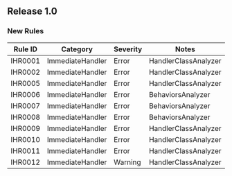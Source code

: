 ## Release 1.0

### New Rules

Rule ID | Category | Severity | Notes
--------|----------|----------|--------------------
IHR0001 | ImmediateHandler | Error | HandlerClassAnalyzer
IHR0002 | ImmediateHandler | Error | HandlerClassAnalyzer
IHR0005 | ImmediateHandler | Error | HandlerClassAnalyzer
IHR0006 | ImmediateHandler | Error | BehaviorsAnalyzer
IHR0007 | ImmediateHandler | Error | BehaviorsAnalyzer
IHR0008 | ImmediateHandler | Error | BehaviorsAnalyzer
IHR0009 | ImmediateHandler | Error | HandlerClassAnalyzer
IHR0010 | ImmediateHandler | Error | HandlerClassAnalyzer
IHR0011 | ImmediateHandler | Error | HandlerClassAnalyzer
IHR0012 | ImmediateHandler | Warning | HandlerClassAnalyzer
